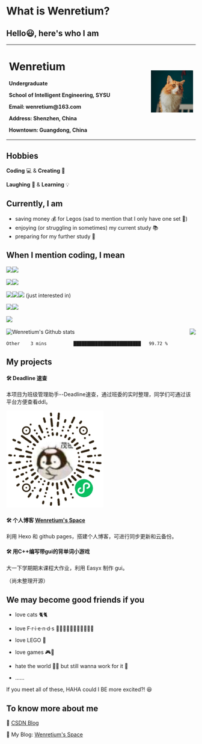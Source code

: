 # What is Wenretium?



## Hello😃, here's who I am

<table border="0">
  <tr>
    <td width="75%">
      <h1>Wenretium</h1>
      <p><b>Undergraduate</b></p>
      <p><b>School of Intelligent Engineering, SYSU</b></p>
      <p><b>Email: wenretium@163.com</b></p>
      <p><b>Address: Shenzhen, China</b></p>
      <p><b>Howntown: Guangdong, China</b></p>
    </td>
    <td width="25%">
      <img src="images/me.jpg" width="100%">     
    </td>
  </tr>
</table>



## Hobbies

**Coding** 💻 & **Creating** 🎨

**Laughing** 🤣 & **Learning** 💡



## Currently, I am
+ saving money 💰 for Legos (sad to mention that I only have one set 🧱)
+ enjoying (or struggling in sometimes) my current study 📚
+ preparing for my further study 📜



## When I mention coding, I mean

[![](https://img.shields.io/badge/Windows-10-2376bc?style=flat-square&logo=windows&logoColor=ffffff)](https://www.microsoft.com/windows/get-windows-10)[![](https://img.shields.io/badge/Linux-Ubuntu-2376bc?style=flat-square&logo=ubuntu&logoColor=ffffff)](https://ubuntu.com/)

[![](https://img.shields.io/badge/-Python-3776AB?style=flat-square&logo=python&logoColor=ffffff)](https://www.python.org/)[![](https://img.shields.io/badge/-C++-269539?style=flat-square&logo=c%2B%2B&logoColor=ffffff)](https://www.cplusplus.com/)

[![](https://img.shields.io/badge/-JavaScript-f7e018?style=flat-square&logo=javascript&logoColor=white)](https://www.ecma-international.org/)[![](https://img.shields.io/badge/-HTML5-E34F26?style=flat-square&logo=html5&logoColor=white)](https://html.spec.whatwg.org/)[![](https://img.shields.io/badge/-CSS3-1572B6?style=flat-square&logo=css3&logoColor=white)](https://www.w3.org/Style/CSS/) (just interested in)

[![](https://img.shields.io/badge/-PyTorch-269539?style=flat-square&logo=pytorch&logoColor=white)](https://pytorch.org/)[![](https://img.shields.io/badge/-Tensorflow-fcc624?style=flat-square&logo=tensorflow&logoColor=white)](https://www.tensorflow.org/)

[![](https://img.shields.io/badge/-Markdown-2496ED?style=flat-square&logo=markdown&logoColor=white)](https://daringfireball.net/projects/markdown/)

![Wenretium's Github stats](https://github-readme-stats.vercel.app/api?username=Wenretium&show_icons=true)<img align="right" src="https://github-readme-stats.vercel.app/api/top-langs/?username=Wenretium">

 <!--START_SECTION:waka-->
```text
Other    3 mins          █████████████████████████   99.72 % 
```
<!--END_SECTION:waka-->



## My projects

#### 🛠 Deadline 速查

本项目为班级管理助手--Deadline速查，通过班委的实时整理，同学们可通过该平台方便查看ddl。

![img](https://github.com/Wenretium/DDL_Quick_Check/raw/main/README_imgs/ddl%E9%80%9F%E6%9F%A5.jpg)

#### 🛠 个人博客 [Wenretium's Space](https://wenretium.github.io/) 

利用 Hexo 和 github pages，搭建个人博客，可进行同步更新和云备份。

#### 🛠 用C++编写带gui的背单词小游戏

大一下学期期末课程大作业，利用 Easyx 制作 gui。

（尚未整理开源）



## We may become good friends if you

+ love cats 🐈🐈

+ love F·r·i·e·n·d·s 👨🏻‍🤝‍👨🏻👫👩🏼‍🤝‍👩🏻

+ love LEGO 🧱

+ love games 🎮🎡

+ hate the world 🤷‍♀️ but still wanna work for it 🙌

+ ......

If you meet all of these, HAHA could I BE more excited?! 😆



## To know more about me

📌 [CSDN Blog](https://blog.csdn.net/weixin_45725902?spm=1000.2115.3001.5343)

📌 My Blog: [Wenretium's Space](https://wenretium.github.io/) 

 
